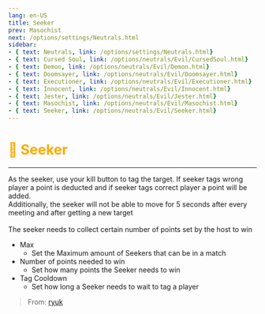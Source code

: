 ```yaml
---
lang: en-US
title: Seeker
prev: Masochist
next: /options/settings/Neutrals.html
sidebar:
- { text: Neutrals, link: /options/settings/Neutrals.html}
- { text: Cursed Soul, link: /options/neutrals/Evil/CursedSoul.html}
- { text: Demon, link: /options/neutrals/Evil/Demon.html}
- { text: Doomsayer, link: /options/neutrals/Evil/Doomsayer.html}
- { text: Executioner, link: /options/neutrals/Evil/Executioner.html}
- { text: Innocent, link: /options/neutrals/Evil/Innocent.html}
- { text: Jester, link: /options/neutrals/Evil/Jester.html}
- { text: Masochist, link: /options/neutrals/Evil/Masochist.html}
- { text: Seeker, link: /options/neutrals/Evil/Seeker.html}
---
```


# <font color="#ffaa00">🔎 <b>Seeker</b></font> <Badge text="Evil" type="tip" vertical="middle"/>
---

As the seeker, use your kill button to tag the target. If seeker tags wrong player a point is deducted and if seeker tags correct player a point will be added.<br>
Additionally, the seeker will not be able to move for 5 seconds after every meeting and after getting a new target<br><br>
The seeker needs to collect certain number of points set by the host to win
* Max
  * Set the Maximum amount of Seekers that can be in a match
* Number of points needed to win
  * Set how many points the Seeker needs to win
* Tag Cooldown
  * Set how long a Seeker needs to wait to tag a player

> From: [ryuk](#)